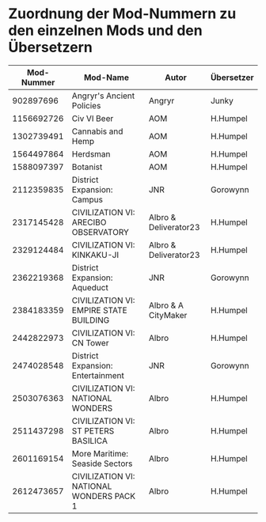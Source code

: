 # Zuordnung der Mod-Nummern zu den einzelnen Mods und den Übersetzern

Mod-Nummer | Mod-Name | Autor | Übersetzer
---------- | -------- | ----- | ----------
902897696  | Angryr's Ancient Policies | Angryr | Junky
1156692726 | Civ VI Beer | AOM | H.Humpel
1302739491 | Cannabis and Hemp | AOM | H.Humpel
1564497864 | Herdsman | AOM | H.Humpel
1588097397 | Botanist | AOM | H.Humpel
2112359835 | District Expansion: Campus | JNR | Gorowynn 
2317145428 | CIVILIZATION VI: ARECIBO OBSERVATORY | Albro & Deliverator23 | H.Humpel
2329124484 | CIVILIZATION VI: KINKAKU-JI | Albro & Deliverator23 | H.Humpel
2362219368 | District Expansion: Aqueduct | JNR | Gorowynn
2384183359 | CIVILIZATION VI: EMPIRE STATE BUILDING | Albro & A CityMaker | H.Humpel
2442822973 | CIVILIZATION VI: CN Tower | Albro | H.Humpel
2474028548 | District Expansion: Entertainment | JNR | Gorowynn
2503076363 | CIVILIZATION VI: NATIONAL WONDERS | Albro | H.Humpel
2511437298 | CIVILIZATION VI: ST PETERS BASILICA | Albro | H.Humpel
2601169154 | More Maritime: Seaside Sectors | Albro | H.Humpel
2612473657 | CIVILIZATION VI: NATIONAL WONDERS PACK 1 | Albro | H.Humpel
